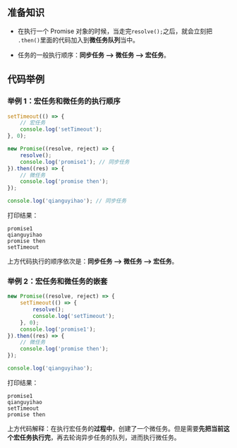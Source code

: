 ## 准备知识

- 在执行一个 Promise 对象的时候，当走完`resolve();`之后，就会立刻把 `.then()`里面的代码加入到**微任务队列**当中。

- 任务的一般执行顺序：**同步任务 --> 微任务 --> 宏任务**。

## 代码举例

### 举例 1：宏任务和微任务的执行顺序

```js
setTimeout(() => {
    // 宏任务
    console.log('setTimeout');
}, 0);

new Promise((resolve, reject) => {
    resolve();
    console.log('promise1'); // 同步任务
}).then((res) => {
    // 微任务
    console.log('promise then');
});

console.log('qianguyihao'); // 同步任务
```

打印结果：

```
promise1
qianguyihao
promise then
setTimeout
```

上方代码执行的顺序依次是：**同步任务 --> 微任务 --> 宏任务**。

### 举例 2：宏任务和微任务的嵌套

```js
new Promise((resolve, reject) => {
    setTimeout(() => {
        resolve();
        console.log('setTimeout');
    }, 0);
    console.log('promise1');
}).then((res) => {
    // 微任务
    console.log('promise then');
});

console.log('qianguyihao');
```

打印结果：

```
promise1
qianguyihao
setTimeout
promise then
```

上方代码解释：在执行宏任务的**过程中**，创建了一个微任务。但是需要**先把当前这个宏任务执行完**，再去轮询异步任务的队列，进而执行微任务。
